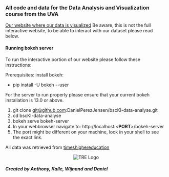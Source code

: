 ### All code and data for the Data Analysis and Visualization course from the UVA

[Our website where our data is visualized](https://danielperezjensen.github.io/bscKI-data-analyse/) 
Be aware, this is not the full interactive website, to be able to interact with our dataset please read below.

#### Running bokeh server
To run the interactive portion of our website please follow these instructions:

Prerequisites:
install bokeh:
* pip install -U bokeh --user

For the server to run properly please ensure that your current bokeh installation is 13.0 or above.

1. git clone git@github.com:DanielPerezJensen/bscKI-data-analyse.git
2. cd bscKI-data-analyse
3. bokeh serve bokeh-server
4. In your webbrowser navigate to: http://localhost:<**PORT**>/bokeh-server
5. The port might be different on your machine, look in your shell to see the exact link.

All data was retrieved from [timeshighereducation](https://www.timeshighereducation.com/world-university-rankings/2018/world-ranking)

<span style="display:block;text-align:center">![TRE Logo](https://www.timeshighereducation.com/sites/default/files/the-wur-logo.jpg)</span>

##### Created by Anthony, Kalle, Wijnand and Daniel
